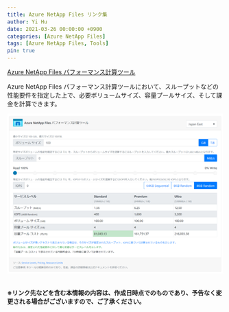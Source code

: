 ```yaml
---
title: Azure NetApp Files リンク集
author: Yi Hu
date: 2021-03-26 00:00:00 +0900
categories: [Azure NetApp Files]
tags: [Azure NetApp Files, Tools]
pin: true
---
```


[Azure NetApp Files パフォーマンス計算ツール](https://anfcalc.z22.web.core.windows.net/)

Azure NetApp Files パフォーマンス計算ツールにおいて、スループットなどの性能要件を指定した上で、必要ボリュームサイズ、容量プールサイズ、そして課金を計算できます。

<div style="text-align: left"><img src="/assets/blog/2021-03-25-ANF_Calculator/1.png" ></div>
<br>


**※リンク先などを含む本情報の内容は、作成日時点でのものであり、予告なく変更される場合がございますので、ご了承ください。**

[^ga-filters]: [Google Analytics Core Reporting API: Filters](https://developers.google.com/analytics/devguides/reporting/core/v3/reference#filters)